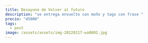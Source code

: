 ```yaml
---
title: Desayuno de Volver al futuro
description: "se entrega envuelto con moño y tags con frase "
precio: "45000"
tags:
  - post
image: /assets/assets/img-20220217-wa0002.jpg
---
```


